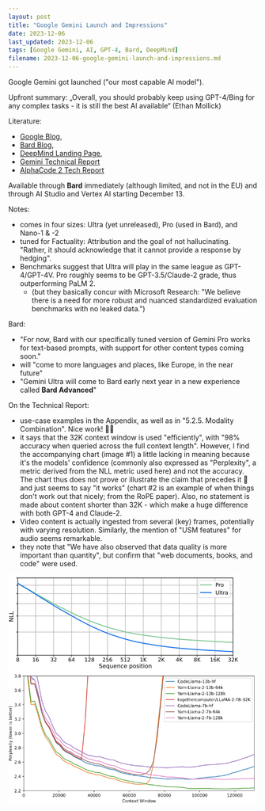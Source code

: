 ```yaml
---
layout: post
title: "Google Gemini Launch and Impressions"
date: 2023-12-06
last_updated: 2023-12-06
tags: [Google Gemini, AI, GPT-4, Bard, DeepMind]
filename: 2023-12-06-google-gemini-launch-and-impressions.md
---
```


Google Gemini got launched ("our most capable AI model").

Upfront summary: „Overall, you should probably keep using GPT-4/Bing for any complex tasks - it is still the best AI available“ (Ethan Mollick)

Literature:
- [Google Blog](https://blog.google/technology/ai/google-gemini-ai/),
- [Bard Blog](https://blog.google/products/bard/google-bard-try-gemini-ai/),
- [DeepMind Landing Page](https://deepmind.google/technologies/gemini/#introduction),
- [Gemini Technical Report](https://storage.googleapis.com/deepmind-media/gemini/gemini_1_report.pdf)
- [AlphaCode 2 Tech Report](https://storage.googleapis.com/deepmind-media/AlphaCode2/AlphaCode2_Tech_Report.pdf)

Available through **Bard** immediately (although limited, and not in the EU) and through AI Studio and Vertex AI starting December 13.

Notes:
- comes in four sizes: Ultra (yet unreleased), Pro (used in Bard), and Nano-1 & -2
- tuned for Factuality: Attribution and the goal of not hallucinating. "Rather, it should acknowledge that it cannot provide a response by hedging".
- Benchmarks suggest that Ultra will play in the same league as GPT-4/GPT-4V. Pro roughly seems to be GPT-3.5/Claude-2 grade, thus outperforming PaLM 2.
  - (but they basically concur with Microsoft Research: "We believe there is a need for more robust and nuanced standardized evaluation benchmarks with no leaked data.")

Bard:
- "For now, Bard with our specifically tuned version of Gemini Pro works for text-based prompts, with support for other content types coming soon."
- will "come to more languages and places, like Europe, in the near future"
- "Gemini Ultra will come to Bard early next year in a new experience called **Bard Advanced**"

On the Technical Report:
- use-case examples in the Appendix, as well as in "5.2.5. Modality Combination". Nice work! 👏🏻
- it says that the 32K context window is used "efficiently", with "98% accuracy when queried across the full context length". However, I find the accompanying chart (image #1) a little lacking in meaning because it's the models' confidence (commonly also expressed as "Perplexity", a metric derived from the NLL metric used here) and not the accuracy. The chart thus does not prove or illustrate the claim that precedes it 🤔 and just seems to say "it works" (chart #2 is an example of when things don't work out that nicely; from the RoPE paper). Also, no statement is made about content shorter than 32K - which make a huge difference with both GPT-4 and Claude-2.
- Video content is actually ingested from several (key) frames, potentially with varying resolution. Similarly, the mention of "USM features" for audio seems remarkable.
- they note that "We have also observed that data quality is more important than quantity", but confirm that "web documents, books, and code" were used.

![Chart #1](assets/img/perplexity_gemini.png) \
![Chart #2](assets/img/perplexity_rope.png)